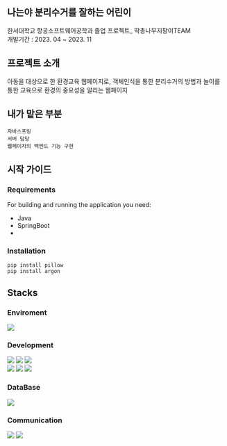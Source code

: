 ## 나는야 분리수거를 잘하는 어린이
한서대학교 항공소프트웨어공학과 졸업 프로젝트_ 딱총나무지팡이TEAM
<br>
개발기간 : 2023. 04 ~ 2023. 11

## 프로젝트 소개
아동을 대상으로 한 환경교육 웹페이지로, 객체인식을 통한 분리수거의 방법과 놀이를 통한 교육으로 환경의 중요성을 알리는 웹페이지

## 내가 맡은 부분
    자바스프링
    서버 담당
    웹페이지의 백엔드 기능 구현  
    
## 시작 가이드

### Requirements
For building and running the application you need:

- Java
- SpringBoot
- 


### Installation

    pip install pillow
    pip install argon

## Stacks

### Enviroment
<div>
    <img src="https://img.shields.io/badge/Intellij IDEA-000000?style=flat-square&logo=intellijidea&logoColor=white">  
</div>

    
### Development
<div>
    <img src="https://img.shields.io/badge/springboot-6DB33F?style=flat-square&logo=springboot&logoColor=white">
    <img src="https://img.shields.io/badge/opencv-5C3EE8?style=flat-square&logo=opencv&logoColor=white"> 
    <img src="https://img.shields.io/badge/flask-000000?style=flat-square&logo=flask&logoColor=white"> 
</div>
<div>
    <img src="https://img.shields.io/badge/HTML-E34F26?style=flat-square&logo=html5&logoColor=white"> 
    <img src="https://img.shields.io/badge/javascript-F7DF1E?style=flat-square&logo=JavaScript&logoColor=white"> 
    <img src="https://img.shields.io/badge/css3-1572B6?style=flat-square&logo=css&logoColor=white"> 
</div>

### DataBase
<div>
    <img src="https://img.shields.io/badge/mysql-4479A1?style=flat-square&logo=mysql&logoColor=white">
</div>

    
### Communication
<div>
    <img src="https://img.shields.io/badge/kakao-FFCD00?style=flat-square&logo=Kakao&logoColor=white"> 
    <img src="https://img.shields.io/badge/notion-000000?style=flat-square&logo=Notion&logoColor=white"> 
</div>
